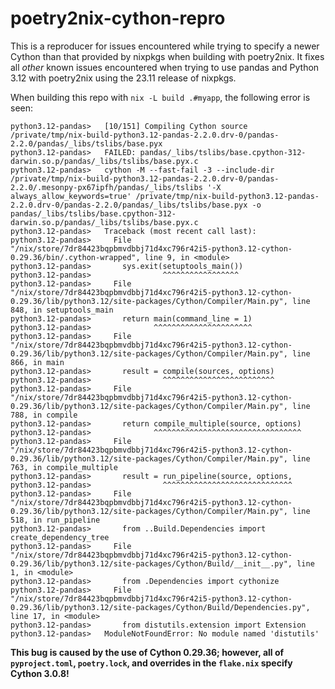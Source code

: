poetry2nix-cython-repro
=======================

This is a reproducer for issues encountered while trying to specify a newer Cython than that provided by nixpkgs when building with poetry2nix. It fixes all _other_ known issues encountered when trying to use pandas and Python 3.12 with poetry2nix using the 23.11 release of nixpkgs.

When building this repo with `nix -L build .#myapp`, the following error is seen:

```none
python3.12-pandas>   [10/151] Compiling Cython source /private/tmp/nix-build-python3.12-pandas-2.2.0.drv-0/pandas-2.2.0/pandas/_libs/tslibs/base.pyx
python3.12-pandas>   FAILED: pandas/_libs/tslibs/base.cpython-312-darwin.so.p/pandas/_libs/tslibs/base.pyx.c
python3.12-pandas>   cython -M --fast-fail -3 --include-dir /private/tmp/nix-build-python3.12-pandas-2.2.0.drv-0/pandas-2.2.0/.mesonpy-px67ipfh/pandas/_libs/tslibs '-X always_allow_keywords=true' /private/tmp/nix-build-python3.12-pandas-2.2.0.drv-0/pandas-2.2.0/pandas/_libs/tslibs/base.pyx -o pandas/_libs/tslibs/base.cpython-312-darwin.so.p/pandas/_libs/tslibs/base.pyx.c
python3.12-pandas>   Traceback (most recent call last):
python3.12-pandas>     File "/nix/store/7dr84423bqpbmvdbbj71d4xc796r42i5-python3.12-cython-0.29.36/bin/.cython-wrapped", line 9, in <module>
python3.12-pandas>       sys.exit(setuptools_main())
python3.12-pandas>                ^^^^^^^^^^^^^^^^^
python3.12-pandas>     File "/nix/store/7dr84423bqpbmvdbbj71d4xc796r42i5-python3.12-cython-0.29.36/lib/python3.12/site-packages/Cython/Compiler/Main.py", line 848, in setuptools_main
python3.12-pandas>       return main(command_line = 1)
python3.12-pandas>              ^^^^^^^^^^^^^^^^^^^^^^
python3.12-pandas>     File "/nix/store/7dr84423bqpbmvdbbj71d4xc796r42i5-python3.12-cython-0.29.36/lib/python3.12/site-packages/Cython/Compiler/Main.py", line 866, in main
python3.12-pandas>       result = compile(sources, options)
python3.12-pandas>                ^^^^^^^^^^^^^^^^^^^^^^^^^
python3.12-pandas>     File "/nix/store/7dr84423bqpbmvdbbj71d4xc796r42i5-python3.12-cython-0.29.36/lib/python3.12/site-packages/Cython/Compiler/Main.py", line 788, in compile
python3.12-pandas>       return compile_multiple(source, options)
python3.12-pandas>              ^^^^^^^^^^^^^^^^^^^^^^^^^^^^^^^^^
python3.12-pandas>     File "/nix/store/7dr84423bqpbmvdbbj71d4xc796r42i5-python3.12-cython-0.29.36/lib/python3.12/site-packages/Cython/Compiler/Main.py", line 763, in compile_multiple
python3.12-pandas>       result = run_pipeline(source, options,
python3.12-pandas>                ^^^^^^^^^^^^^^^^^^^^^^^^^^^^^
python3.12-pandas>     File "/nix/store/7dr84423bqpbmvdbbj71d4xc796r42i5-python3.12-cython-0.29.36/lib/python3.12/site-packages/Cython/Compiler/Main.py", line 518, in run_pipeline
python3.12-pandas>       from ..Build.Dependencies import create_dependency_tree
python3.12-pandas>     File "/nix/store/7dr84423bqpbmvdbbj71d4xc796r42i5-python3.12-cython-0.29.36/lib/python3.12/site-packages/Cython/Build/__init__.py", line 1, in <module>
python3.12-pandas>       from .Dependencies import cythonize
python3.12-pandas>     File "/nix/store/7dr84423bqpbmvdbbj71d4xc796r42i5-python3.12-cython-0.29.36/lib/python3.12/site-packages/Cython/Build/Dependencies.py", line 17, in <module>
python3.12-pandas>       from distutils.extension import Extension
python3.12-pandas>   ModuleNotFoundError: No module named 'distutils'
```

**This bug is caused by the use of Cython 0.29.36; however, all of `pyproject.toml`, `poetry.lock`, and overrides in the `flake.nix` specify Cython 3.0.8!**
